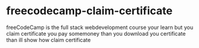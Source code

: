 # freecodecamp-claim-certificate
freeCodeCamp is the full stack webdevelopment course your learn but you claim certificate you pay somemoney than you download you certificate than ill show how claim certificate
